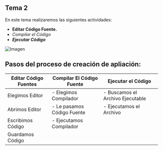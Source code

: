 ## Tema 2

En este tema realizaremos las siguientes actividades:

- **Editar Código Fuente.**
- *Compilar el Código*
- ***Ejecutar Código***

![Imagen](https://localdab.org/wp-content/uploads/2022/11/Compiler-2.jpg)

## Pasos del proceso de creación de apliación:

|Editar Código Fuentes  |  Compilar El Código Fuente  |  Ejecutar el Código 
|-----------------------|-----------------------------|---------------------
| Elegimos Editor       | - Elegimos Compilador       | - Buscamos el Archivo Ejecutable
| Abrimos Editor        | - Le pasamos Código Fuente  | - Ejecutamos el Archivo
| Escribimos Código     | - Ejecutamos Compilador     |
| Guardamos Código      |                             |
